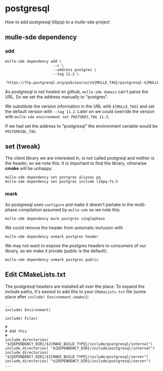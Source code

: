 # postgresql

How to add postgresql (libpq) to a mulle-sde project

## mulle-sde dependency

### add

```
mulle-sde dependency add \
                      --c \
                      --address postgres \
                      --tag 11.2 \
                      'https://ftp.postgresql.org/pub/source/v${MULLE_TAG}/postgresql-${MULLE_TAG}.tar.bz2' 
```

As postgresql is not hosted on github, `mulle-sde domain` can't parse the URL.
So we set the address manually to "postgres".

We substitute the version information in the URL with `${MULLE_TAG}` and set
the default version with `--tag 11.2`. Later on we could override the version
with `mulle-sde environment set POSTGRES_TAG 11.3`. 

If we had set the address to "postgresql" the environment variable would be `POSTGRESQL_TAG`.


## set (tweak)
The client library we are interested in, is not called postgreql and neither is the header, so we note this.
It is important to find the library, otherwise **cmake** will be unhappy.

```
mulle-sde dependency set postgres aliases pq
mulle-sde dependency set postgres include libpq-fe.h
```

### mark

As postgresql uses `configure` and make it doesn't partake in the multi-phase compilation assumed
by `mulle-sde` so we note this.

```
mulle-sde dependency mark postgres singlephase
```

We could remove the header from automatic inclusion with

```
mulle-sde dependency unmark postgres header
```

We may not want to expose the postgres headers to consumers of our library, so we make
it private (public is the default):

```
mulle-sde dependency unmark postgres public
```

## Edit CMakeLists.txt

The postgresql headers are installed all over the place. To expand the include paths, it's easiest
to add this to your `CMakeLists.txt` file (some place after `include( Environment.cmake)`):

```
...
include( Environment)

include( Files)

#
# Add this
#
include_directories( "${DEPENDENCY_DIR}/${CMAKE_BUILD_TYPE}/include/postgresql/internal")
include_directories( "${DEPENDENCY_DIR}/include/postgresql/internal")
include_directories( "${DEPENDENCY_DIR}/${CMAKE_BUILD_TYPE}/include/postgresql/server")
include_directories( "${DEPENDENCY_DIR}/include/postgresql/server")
...
```


